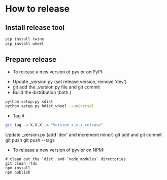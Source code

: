 # How to release

## Install release tool

```bash
pip install twine
pip install wheel
```

## Prepare release

- To release a new version of pyvipr on PyPI:

* Update _version.py (set release version, remove 'dev')
* git add the _version.py file and git commit
* Build the distribution (both )

```bash
python setup.py sdist
python setup.py bdist_wheel --universal
```

* Tag it

```bash
git tag -a X.X.X -m "Version x.x.x release"
```


Update _version.py (add 'dev' and increment minor)
git add and git commit
git push
git push --tags

- To release a new version of pyvipr on NPM:

```
# clean out the `dist` and `node_modules` directories
git clean -fdx
npm install
npm publish
```